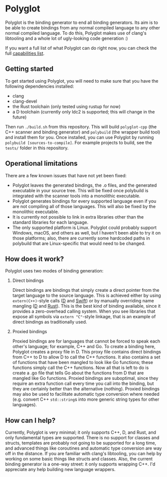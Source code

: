 # Polyglot

Polyglot is the binding generator to end all binding generators. Its aim is to be able to create bindings from any normal compiled language to any other normal compiled language. To do this, Polyglot makes use of clang's libtooling and a whole lot of ugly-looking code generation :)

If you want a full list of what Polyglot can do right now, you can check the full [capabilities list](./capabilities.md).

## Getting started

To get started using Polyglot, you will need to make sure that you have the following dependencies installed:

- clang
- clang-devel
- the Rust toolchain (only tested using rustup for now)
- a D toolchain (currently only ldc2 is supported; this will change in the future)

Then run `./build.sh` from this repository. This will build `polyglot-cpp` (the C++ scanner and binding generator) and `polybuild` (the wrapper build tool) and install them for you. Once installed, you can use Polyglot by running `polybuild [sources-to-compile]`. For example projects to build, see the `tests/` folder in this repository.

## Operational limitations

There are a few known issues that have not yet been fixed:

- Polyglot leaves the generated bindings, the .o files, and the generated executable in your source tree. This will be fixed once polybuild is integrated with the scanner tools into a monolithic executable.
- Polyglot generates bindings for every supported language even if you are not compiling all of those languages. This will also be fixed by the monolithic executable.
- It is currently not possible to link in extra libraries other than the standard libraries for each language.
- The only supported platform is Linux. Polyglot could probably support Windows, macOS, and others as well, but I haven't been able to try it on those platforms; also, there are currently some hardcoded paths in polybuild that are Linux-specific that would need to be changed.

## How does it work?

Polyglot uses two modes of binding generation:

1. Direct bindings

   Direct bindings are bindings that simply create a direct pointer from the target language to the source language. This is achieved either by using `extern(C++)`-style calls ([D](https://dlang.org/spec/cpp_interface.html) and [Swift](https://www.swift.org/documentation/cxx-interop/)) or by manually overriding name mangling ([D](https://dlang.org/spec/pragma.html#mangle) and [Rust](https://doc.rust-lang.org/reference/items/external-blocks.html#the-link_name-attribute)). This is the best kind of binding available, since it provides a zero-overhead calling system. When you see libraries that expose all symbols via `extern "C"`-style linkage, that is an example of direct bindings as traditionally used.

2. Proxied bindings

   Proxied bindings are for languages that cannot be forced to speak each other's language; for example, C++ and Go. To create a binding here, Polyglot creates a proxy file in D. This proxy file contains direct bindings from C++ to D to allow D to call the C++ functions. It also contains a set of functions that have been mangled to look like Go functions; these functions simply call the C++ functions. Now all that is left to do is create a .go file that tells Go about the functions from D that are mangled like Go functions. Proxied bindings are suboptimal, since they require an extra function call every time you call into the binding, but they are certainly better than the alternative (nothing). Proxied bindings may also be used to facilitate automatic type conversion where needed (e.g. convert C++ `std::string`s into more generic string types for other languages).

## How can I help?

Currently, Polyglot is very minimal; it only supports C++, D, and Rust, and only fundamental types are supported. There is no support for classes and structs, templates are probably not going to be supported for a long time, and advanced things like coroutines and automatic type conversion are way off in the distance. If you are familiar with clang's libtooling, you can help by working on some basic things like structs and classes. Also, the current binding generator is a one-way street: it only supports wrapping C++. I'd appreciate any help building new language wrappers.
